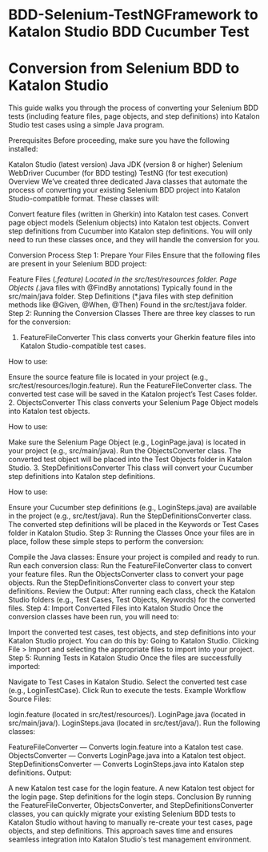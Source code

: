 # BDD-Selenium-TestNGFramework to Katalon Studio BDD Cucumber Test
# Conversion from Selenium BDD to Katalon Studio

This guide walks you through the process of converting your Selenium BDD tests (including feature files, page objects, and step definitions) into Katalon Studio test cases using a simple Java program.

Prerequisites
Before proceeding, make sure you have the following installed:

Katalon Studio (latest version)
Java JDK (version 8 or higher)
Selenium WebDriver
Cucumber (for BDD testing)
TestNG (for test execution)
Overview
We’ve created three dedicated Java classes that automate the process of converting your existing Selenium BDD project into Katalon Studio-compatible format. These classes will:

Convert feature files (written in Gherkin) into Katalon test cases.
Convert page object models (Selenium objects) into Katalon test objects.
Convert step definitions from Cucumber into Katalon step definitions.
You will only need to run these classes once, and they will handle the conversion for you.

Conversion Process
Step 1: Prepare Your Files
Ensure that the following files are present in your Selenium BDD project:

Feature Files (*.feature)
Located in the src/test/resources folder.
Page Objects (*.java files with @FindBy annotations)
Typically found in the src/main/java folder.
Step Definitions (*.java files with step definition methods like @Given, @When, @Then)
Found in the src/test/java folder.
Step 2: Running the Conversion Classes
There are three key classes to run for the conversion:

1. FeatureFileConverter
This class converts your Gherkin feature files into Katalon Studio-compatible test cases.

How to use:

Ensure the source feature file is located in your project (e.g., src/test/resources/login.feature).
Run the FeatureFileConverter class.
The converted test case will be saved in the Katalon project’s Test Cases folder.
2. ObjectsConverter
This class converts your Selenium Page Object models into Katalon test objects.

How to use:

Make sure the Selenium Page Object (e.g., LoginPage.java) is located in your project (e.g., src/main/java).
Run the ObjectsConverter class.
The converted test object will be placed into the Test Objects folder in Katalon Studio.
3. StepDefinitionsConverter
This class will convert your Cucumber step definitions into Katalon step definitions.

How to use:

Ensure your Cucumber step definitions (e.g., LoginSteps.java) are available in the project (e.g., src/test/java).
Run the StepDefinitionsConverter class.
The converted step definitions will be placed in the Keywords or Test Cases folder in Katalon Studio.
Step 3: Running the Classes
Once your files are in place, follow these simple steps to perform the conversion:

Compile the Java classes: Ensure your project is compiled and ready to run.
Run each conversion class:
Run the FeatureFileConverter class to convert your feature files.
Run the ObjectsConverter class to convert your page objects.
Run the StepDefinitionsConverter class to convert your step definitions.
Review the Output: After running each class, check the Katalon Studio folders (e.g., Test Cases, Test Objects, Keywords) for the converted files.
Step 4: Import Converted Files into Katalon Studio
Once the conversion classes have been run, you will need to:

Import the converted test cases, test objects, and step definitions into your Katalon Studio project. You can do this by:
Going to Katalon Studio.
Clicking File > Import and selecting the appropriate files to import into your project.
Step 5: Running Tests in Katalon Studio
Once the files are successfully imported:

Navigate to Test Cases in Katalon Studio.
Select the converted test case (e.g., LoginTestCase).
Click Run to execute the tests.
Example Workflow
Source Files:

login.feature (located in src/test/resources/).
LoginPage.java (located in src/main/java/).
LoginSteps.java (located in src/test/java/).
Run the following classes:

FeatureFileConverter — Converts login.feature into a Katalon test case.
ObjectsConverter — Converts LoginPage.java into a Katalon test object.
StepDefinitionsConverter — Converts LoginSteps.java into Katalon step definitions.
Output:

A new Katalon test case for the login feature.
A new Katalon test object for the login page.
Step definitions for the login steps.
Conclusion
By running the FeatureFileConverter, ObjectsConverter, and StepDefinitionsConverter classes, you can quickly migrate your existing Selenium BDD tests to Katalon Studio without having to manually re-create your test cases, page objects, and step definitions. This approach saves time and ensures seamless integration into Katalon Studio's test management environment.
